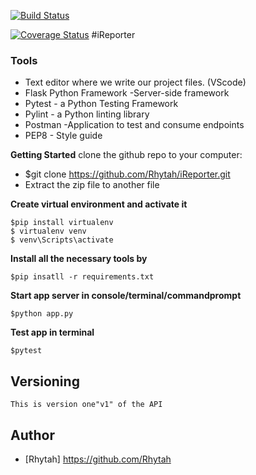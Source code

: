 [![Build Status](https://travis-ci.com/Rhytah/iReporter.svg?branch=API)](https://travis-ci.com/Rhytah/iReporter)

[![Coverage Status](https://coveralls.io/repos/github/Rhytah/iReporter/badge.svg?branch=ft-create-red-flag-162228526)](https://coveralls.io/github/Rhytah/iReporter?branch=ft-create-red-flag-162228526)
#iReporter

### Tools

* Text editor where we write our project files. (VScode)
* Flask Python Framework -Server-side framework
* Pytest - a Python Testing Framework
* Pylint - a Python linting library 
* Postman -Application to test and consume endpoints
* PEP8 - Style guide

**Getting Started**
clone the github repo to your computer:
* $git clone https://github.com/Rhytah/iReporter.git
* Extract the zip file to another file

**Create virtual environment and activate it**
```
$pip install virtualenv
$ virtualenv venv
$ venv\Scripts\activate
``` 
 **Install all the necessary tools by**
 ```
 $pip insatll -r requirements.txt
 ```
**Start app server in console/terminal/commandprompt**
```
$python app.py
```
**Test app in terminal**
```
$pytest
```
## Versioning
```
This is version one"v1" of the API
```


## Author
- [Rhytah] https://github.com/Rhytah
